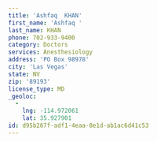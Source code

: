 ```yaml
---
title: 'Ashfaq  KHAN'
first_name: 'Ashfaq '
last_name: KHAN
phone: 702-933-9400
category: Doctors
services: Anesthesiology
address: 'PO Box 98978'
city: 'Las Vegas'
state: NV
zip: '89193'
license_type: MD
_geoloc:
  -
    lng: -114.972061
    lat: 35.927901
id: d95b267f-adf1-4eaa-8e1d-ab1ac6d41c53
---
```

